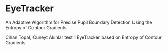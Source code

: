 EyeTracker
==========
An Adaptive Algorithm for Precise Pupil Boundary Detection Using the Entropy of Contour Gradients
 
Cihan Topal, Cuneyt Akinlar
test 1
EyeTracker based on Entropy of Contour Gradients
